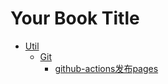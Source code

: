 # Your Book Title

- [Util](util/README.md)
  - [Git](util/git/README.md)
    * [github-actions发布pages](util/git/github-actions发布pages.md)
